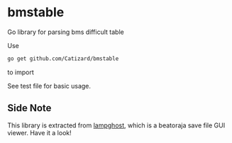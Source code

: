 # bmstable

Go library for parsing bms difficult table

Use
```bash
go get github.com/Catizard/bmstable
```
to import

See test file for basic usage.

## Side Note

This library is extracted from [lampghost](http://github.com/Catizard/lampghost), which is a beatoraja save file GUI viewer. Have it a look!


